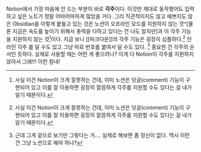Notion에서 가장 마음에 안 드는 부분이 바로 **각주**이다. 이것만 제대로 동작했어도 입력하고 싶은 노트가 정말 어마어마하게 많았을 거다. 그리 직관적이지도 않고 예쁘지도 않은 Obsidian을 이렇게 붙들고 있는 것은 노션이 오프라인 모드를 지원하지 않는 것^[물론 지금은 속도를 높이기 위해서 총력을 다하고 있다는 건 나도 알지만]과 이 각주 기능을 지원하지 않는 것[^2]이다.
지금 보니 [[마크다운]]의 각주 기능은 굉장히 심플하다.[^2] 인라인 각주 를 달 수도 있고 그냥 따로 번호를 붙여서 달 수도 있다. [^3] 중요한 건 각주의 순서인 듯하다. 실제로 사용할 때는 어떤 게 좋으려나? 이게 다 Notion이 각주를 지원하지 않아서 그래!!! 이런 참내!

[^2]: 사실 이건 Notion이 크게 잘못하는 건데, 이미 노션은 덧글(comment) 기능이 구현되어 있고 이를 잘 이용하면 굉장히 깔끔하게 각주를 지원할 수도 있다는 걸 내가 알기 때문이다.
[^3]: 근데 그게 겉으로 보기만 그렇다는 거.... 실제로 해보면 좀 정신이 없다. 역시 이런 건 그냥 노션으로 해야 하나?

